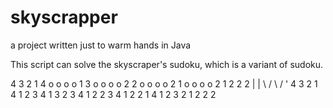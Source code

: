 # skyscrapper
a project written just to warm hands in Java



This script can solve the skyscraper's sudoku, which is a variant of sudoku.

   4  3  2  1
4  o  o  o  o  1
3  o  o  o  o  2
2  o  o  o  o  2
1  o  o  o  o  2
   1  2  2  2 
      | | 
     \   /
      \ /
       '
    4  3  2  1  
 4  1  2  3  4  1 
 3  2  3  4  1  2 
 2  3  4  1  2  2 
 1  4  1  2  3  2 
    1  2  2  2   
